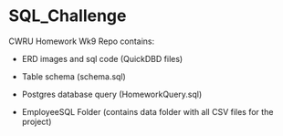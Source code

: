 # SQL_Challenge
CWRU Homework Wk9
Repo contains:

- ERD images and sql code (QuickDBD files)

- Table schema (schema.sql)

- Postgres database query (HomeworkQuery.sql)

- EmployeeSQL Folder (contains data folder with all CSV files for the project)
